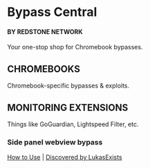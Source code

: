 # Bypass Central
#### BY REDSTONE NETWORK
Your one-stop shop for Chromebook bypasses.

## CHROMEBOOKS
Chromebook-specific bypasses & exploits.

## MONITORING EXTENSIONS
Things like GoGuardian, Lightspeed Filter, etc.

### Side panel webview bypass
[How to Use](https://github.com/red-stone-network/bypass-central/blob/main/monitoring-extensions/side-panel.md)
 | [Discovered by LukasExists](https://github.com/lukasexists)
